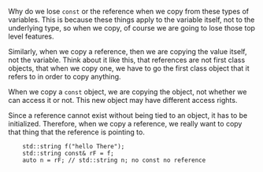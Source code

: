 Why do we lose `const` or the reference when we copy from these types of variables. 
This is because these things apply to the variable itself, not to the underlying type, so when we copy, of course we are going to lose those top level features. 

Similarly, when we copy a reference, then we are copying the value itself, not the variable. 
Think about it like this, that references are not first class objects, that when we copy one, we have to go the first class object that it refers to in order to copy anything. 

When we copy a `const` object, we are copying the object, not whether we can access it or not. This new object may have different access rights. 

Since a reference cannot exist without being tied to an object, it has to be initialized. Therefore, when we copy a reference, we really want to copy that thing that the reference is pointing to. 

```
    std::string f("hello There");
    std::string const& rF = f;
    auto n = rF; // std::string n; no const no reference
```